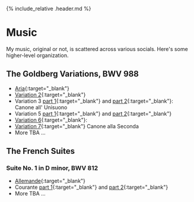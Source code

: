 
<link rel="shortcut icon" type="image/png" href="favicon.png">

{% include_relative .header.md %}

# Music

My music, original or not, is scattered across various socials.  Here's some
higher-level organization.

## The Goldberg Variations, BWV 988

<!-- target=blank makes the links open in a new tab, just like the similar html
syntax -->

- [Aria](https://www.youtube.com/watch?v=38GcBKf3Umk){:target="_blank"}
- [Variation 2](https://www.youtube.com/watch?v=4bk4HKYhkG8){:target="_blank"}
- Variation 3 [part 1](https://www.tiktok.com/@jeff.irwin/video/6847988594527800582){:target="_blank"} and [part 2](https://www.tiktok.com/@jeff.irwin/video/6850935952605596934){:target="_blank"}:  Canone all' Unisuono
- Variation 5 [part 1](https://www.tiktok.com/@jeff.irwin/video/6928220737719241990){:target="_blank"} and [part 2](https://www.tiktok.com/@jeff.irwin/video/6937492746789801222){:target="_blank"}
- [Variation 6](https://www.youtube.com/watch?v=oay3ZwzJHw8){:target="_blank"}:
- [Variation 7](https://www.facebook.com/100000215612496/videos/283375250193379/){:target="_blank"}
  Canone alla Seconda
- More TBA ...

## The French Suites

### Suite No. 1 in D minor, BWV 812

- [Allemande](https://soundcloud.com/jirwin505/french-suite-no1-in-d-minor-bwv-812-i-allemande?si=aa910a6c1b4442ada535791af9f0f7ff){:target="_blank"}
- Courante [part 1](https://www.tiktok.com/@jeff.irwin/video/6958856517751803142){:target="_blank"} and [part 2](https://www.tiktok.com/@jeff.irwin/video/6966349034906766597){:target="_blank"}
- More TBA ...

